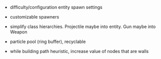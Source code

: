 - difficulty/configuration entity spawn settings
- customizable spawners
- simplify class hierarchies. Projectile maybe into entity. Gun maybe into Weapon
- particle pool (ring buffer), recyclable



- while building path heuristic, increase value of nodes that are walls